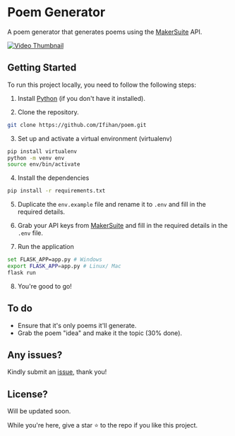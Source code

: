 # Poem Generator

A poem generator that generates poems using the [MakerSuite](https://makersuite.google.com/app/home) API.

[![Video Thumbnail](https://img.youtube.com/vi/uYCo7GPN8S0/maxresdefault.jpg)](https://youtu.be/uYCo7GPN8S0)

## Getting Started

To run this project locally, you need to follow the following steps:

1. Install [Python](https://www.python.org/downloads/) (if you don't have it installed).

2. Clone the repository.

```bash
git clone https://github.com/Ifihan/poem.git
```

3. Set up and activate a virtual environment (virtualenv)

```bash
pip install virtualenv
python -m venv env
source env/bin/activate
```

4. Install the dependencies

```bash
pip install -r requirements.txt
```

5. Duplicate the `env.example` file and rename it to `.env` and fill in the required details.

6. Grab your API keys from [MakerSuite](https://makersuite.google.com/app/apikey) and fill in the required details in the `.env` file.

7. Run the application

```bash
set FLASK_APP=app.py # Windows
export FLASK_APP=app.py # Linux/ Mac
flask run
```

8. You're good to go!

## To do

- Ensure that it's only poems it'll generate.
- Grab the poem "idea" and make it the topic (30% done).

## Any issues?

Kindly submit an [issue](https://github.com/Ifihan/poem/issues), thank you!

## License?

Will be updated soon.

While you're here, give a star ⭐ to the repo if you like this project.
